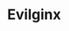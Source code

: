 ---
codehost: https://github.com/https://github.com/kgretzky/evilginx2
logohandle: evilginx
sort: evilginx
title: Evilginx
website: https://help.evilginx.com/
---
